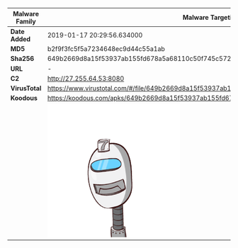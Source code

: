 | Malware Family | Malware Targeting South Koreans                              |
| -------------- | ------------------------------------------------------------ |
| **Date Added** | 2019-01-17 20:29:56.634000                                                   |
| **MD5**        | b2f9f3fc5f5a7234648ec9d44c55a1ab                             |
| **Sha256**     | 649b2669d8a15f53937ab155fd678a5a68110c50f745c5726b45a96d77f53971 |
| **URL**        | -                                                            |
| **C2**         | http://27.255.64.53:8080 |
| **VirusTotal** | https://www.virustotal.com/#/file/649b2669d8a15f53937ab155fd678a5a68110c50f745c5726b45a96d77f53971/detection |
| **Koodous**    | https://koodous.com/apks/649b2669d8a15f53937ab155fd678a5a68110c50f745c5726b45a96d77f53971 |
|                | ![](../assets/649b2669d8a15f53937ab155fd678a5a68110c50f745c5726b45a96d77f53971.png) |